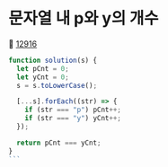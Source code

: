 # 문자열 내 p와 y의 개수
🔗 <a href="https://school.programmers.co.kr/learn/courses/30/lessons/12916">12916</a>

````javascript
function solution(s) {
  let pCnt = 0;
  let yCnt = 0;
  s = s.toLowerCase();

  [...s].forEach((str) => {
    if (str === "p") pCnt++;
    if (str === "y") yCnt++;
  });

  return pCnt === yCnt;
}
```
